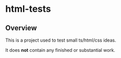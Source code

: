 # html-tests

## Overview

This is a project used to test small ts/html/css ideas.

It does **not** contain any finished or substantial work.
